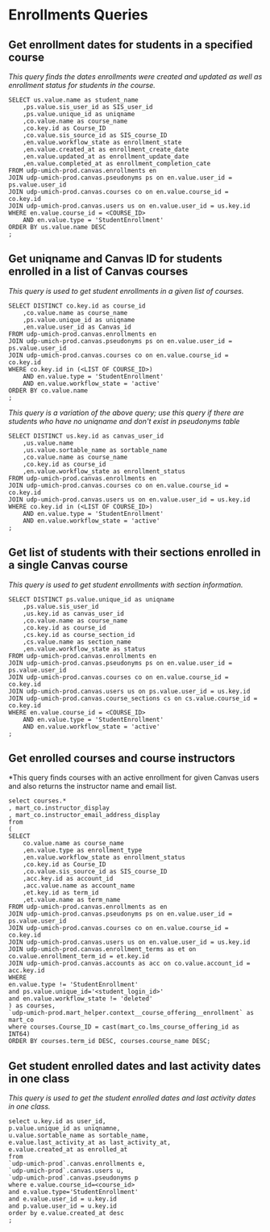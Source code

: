 # Enrollments Queries

## Get enrollment dates for students in a specified course

*This query finds the dates enrollments were created and updated as well as enrollment status for students in the course.*

```
SELECT us.value.name as student_name
    ,ps.value.sis_user_id as SIS_user_id
    ,ps.value.unique_id as uniqname
    ,co.value.name as course_name
    ,co.key.id as Course_ID
    ,co.value.sis_source_id as SIS_course_ID
    ,en.value.workflow_state as enrollment_state
    ,en.value.created_at as enrollment_create_date
    ,en.value.updated_at as enrollment_update_date
    ,en.value.completed_at as enrollment_completion_cate
FROM udp-umich-prod.canvas.enrollments en
JOIN udp-umich-prod.canvas.pseudonyms ps on en.value.user_id = ps.value.user_id
JOIN udp-umich-prod.canvas.courses co on en.value.course_id = co.key.id
JOIN udp-umich-prod.canvas.users us on en.value.user_id = us.key.id
WHERE en.value.course_id = <COURSE_ID>
    AND en.value.type = 'StudentEnrollment'
ORDER BY us.value.name DESC
;
```

## Get uniqname and Canvas ID for students enrolled in a list of Canvas courses

*This query is used to get student enrollments in a given list of courses.*

```
SELECT DISTINCT co.key.id as course_id
    ,co.value.name as course_name
    ,ps.value.unique_id as uniqname
    ,en.value.user_id as Canvas_id
FROM udp-umich-prod.canvas.enrollments en
JOIN udp-umich-prod.canvas.pseudonyms ps on en.value.user_id = ps.value.user_id
JOIN udp-umich-prod.canvas.courses co on en.value.course_id = co.key.id
WHERE co.key.id in (<LIST OF COURSE_ID>)
    AND en.value.type = 'StudentEnrollment'
    AND en.value.workflow_state = 'active'
ORDER BY co.value.name
;
```

*This query is a variation of the above query; use this query if there are students who have no uniqname and don't exist in pseudonyms table*
```
SELECT DISTINCT us.key.id as canvas_user_id
    ,us.value.name
    ,us.value.sortable_name as sortable_name
    ,co.value.name as course_name
    ,co.key.id as course_id
    ,en.value.workflow_state as enrollment_status
FROM udp-umich-prod.canvas.enrollments en
JOIN udp-umich-prod.canvas.courses co on en.value.course_id = co.key.id
JOIN udp-umich-prod.canvas.users us on en.value.user_id = us.key.id
WHERE co.key.id in (<LIST OF COURSE_ID>)
    AND en.value.type = 'StudentEnrollment'
    AND en.value.workflow_state = 'active'
;
```

## Get list of students with their sections enrolled in a single Canvas course

*This query is used to get student enrollments with section information.*

```
SELECT DISTINCT ps.value.unique_id as uniqname
    ,ps.value.sis_user_id
    ,us.key.id as canvas_user_id
    ,co.value.name as course_name
    ,co.key.id as course_id
    ,cs.key.id as course_section_id
    ,cs.value.name as section_name
    ,en.value.workflow_state as status
FROM udp-umich-prod.canvas.enrollments en
JOIN udp-umich-prod.canvas.pseudonyms ps on en.value.user_id = ps.value.user_id
JOIN udp-umich-prod.canvas.courses co on en.value.course_id = co.key.id
JOIN udp-umich-prod.canvas.users us on ps.value.user_id = us.key.id
JOIN udp-umich-prod.canvas.course_sections cs on cs.value.course_id = co.key.id
WHERE en.value.course_id = <COURSE_ID>
    AND en.value.type = 'StudentEnrollment'
    AND en.value.workflow_state = 'active'
;
```
    
## Get enrolled courses and course instructors

*This query finds courses with an active enrollment for given Canvas users and also returns the instructor name and email list.

```
select courses.*
, mart_co.instructor_display
, mart_co.instructor_email_address_display
from
(
SELECT
    co.value.name as course_name
    ,en.value.type as enrollment_type
    ,en.value.workflow_state as enrollment_status
    ,co.key.id as Course_ID
    ,co.value.sis_source_id as SIS_course_ID
    ,acc.key.id as account_id
    ,acc.value.name as account_name
    ,et.key.id as term_id
    ,et.value.name as term_name
FROM udp-umich-prod.canvas.enrollments as en
JOIN udp-umich-prod.canvas.pseudonyms ps on en.value.user_id = ps.value.user_id
JOIN udp-umich-prod.canvas.courses co on en.value.course_id = co.key.id
JOIN udp-umich-prod.canvas.users us on en.value.user_id = us.key.id
JOIN udp-umich-prod.canvas.enrollment_terms as et on co.value.enrollment_term_id = et.key.id
JOIN udp-umich-prod.canvas.accounts as acc on co.value.account_id = acc.key.id
WHERE
en.value.type != 'StudentEnrollment'
and ps.value.unique_id='<student_login_id>'
and en.value.workflow_state != 'deleted'
) as courses,
`udp-umich-prod.mart_helper.context__course_offering__enrollment` as mart_co
where courses.Course_ID = cast(mart_co.lms_course_offering_id as INT64)
ORDER BY courses.term_id DESC, courses.course_name DESC;
```

## Get student enrolled dates and last activity dates in one class

*This query is used to get the student enrolled dates and last activity dates in one class.*

```
select u.key.id as user_id, 
p.value.unique_id as uniqnamne, 
u.value.sortable_name as sortable_name, 
e.value.last_activity_at as last_activity_at, 
e.value.created_at as enrolled_at
from 
`udp-umich-prod`.canvas.enrollments e,  
`udp-umich-prod`.canvas.users u,
`udp-umich-prod`.canvas.pseudonyms p
where e.value.course_id=<course_id>
and e.value.type='StudentEnrollment'
and e.value.user_id = u.key.id
and p.value.user_id = u.key.id
order by e.value.created_at desc
;
```
